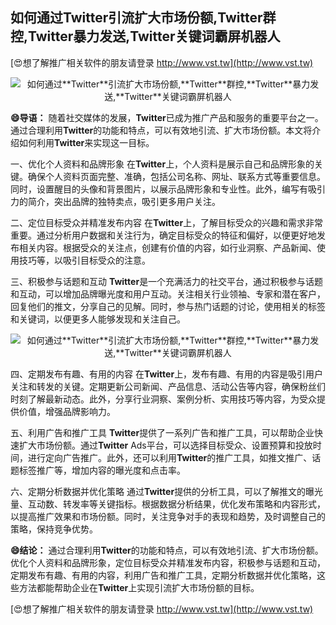 ## **如何通过**Twitter**引流扩大市场份额,**Twitter**群控,**Twitter**暴力发送,**Twitter**关键词霸屏机器人**

[😍想了解推广相关软件的朋友请登录 http://www.vst.tw](http://www.vst.tw)

 <center><img src="https://vst.tw/MP4/tuiguang/png/1.png" alt="如何通过**Twitter**引流扩大市场份额,**Twitter**群控,**Twitter**暴力发送,**Twitter**关键词霸屏机器人"></center>

**😄导语：**
随着社交媒体的发展，**Twitter**已成为推广产品和服务的重要平台之一。通过合理利用**Twitter**的功能和特点，可以有效地引流、扩大市场份额。本文将介绍如何利用**Twitter**来实现这一目标。

一、优化个人资料和品牌形象
在**Twitter**上，个人资料是展示自己和品牌形象的关键。确保个人资料页面完整、准确，包括公司名称、网址、联系方式等重要信息。同时，设置醒目的头像和背景图片，以展示品牌形象和专业性。此外，编写有吸引力的简介，突出品牌的独特卖点，吸引更多用户关注。

二、定位目标受众并精准发布内容
在**Twitter**上，了解目标受众的兴趣和需求非常重要。通过分析用户数据和关注行为，确定目标受众的特征和偏好，以便更好地发布相关内容。根据受众的关注点，创建有价值的内容，如行业洞察、产品新闻、使用技巧等，以吸引目标受众的注意。

三、积极参与话题和互动
**Twitter**是一个充满活力的社交平台，通过积极参与话题和互动，可以增加品牌曝光度和用户互动。关注相关行业领袖、专家和潜在客户，回复他们的推文，分享自己的见解。同时，参与热门话题的讨论，使用相关的标签和关键词，以便更多人能够发现和关注自己。

 <center><img src="https://vst.tw/MP4/tuiguang/png/4.png" alt="如何通过**Twitter**引流扩大市场份额,**Twitter**群控,**Twitter**暴力发送,**Twitter**关键词霸屏机器人"></center>

四、定期发布有趣、有用的内容
在**Twitter**上，发布有趣、有用的内容是吸引用户关注和转发的关键。定期更新公司新闻、产品信息、活动公告等内容，确保粉丝们时刻了解最新动态。此外，分享行业洞察、案例分析、实用技巧等内容，为受众提供价值，增强品牌影响力。

五、利用广告和推广工具
**Twitter**提供了一系列广告和推广工具，可以帮助企业快速扩大市场份额。通过**Twitter** Ads平台，可以选择目标受众、设置预算和投放时间，进行定向广告推广。此外，还可以利用**Twitter**的推广工具，如推文推广、话题标签推广等，增加内容的曝光度和点击率。

六、定期分析数据并优化策略
通过**Twitter**提供的分析工具，可以了解推文的曝光量、互动数、转发率等关键指标。根据数据分析结果，优化发布策略和内容形式，以提高推广效果和市场份额。同时，关注竞争对手的表现和趋势，及时调整自己的策略，保持竞争优势。

**😄结论：**
通过合理利用**Twitter**的功能和特点，可以有效地引流、扩大市场份额。优化个人资料和品牌形象，定位目标受众并精准发布内容，积极参与话题和互动，定期发布有趣、有用的内容，利用广告和推广工具，定期分析数据并优化策略，这些方法都能帮助企业在**Twitter**上实现引流扩大市场份额的目标。

[😍想了解推广相关软件的朋友请登录 http://www.vst.tw](http://www.vst.tw)



